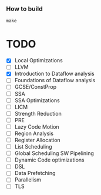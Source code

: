 
### How to build

```
make
```


# TODO

- [X] Local Optimizations
- [ ] LLVM
- [X] Introduction to Dataflow analysis
- [ ] Foundations of Dataflow analysis
- [ ] GCSE/ConstProp
- [ ] SSA
- [ ] SSA Optimizations 
- [ ] LICM
- [ ] Strength Reduction
- [ ] PRE
- [ ] Lazy Code Motion
- [ ] Region Analysis
- [ ] Register Allocation
- [ ] List Scheduling
- [ ] Global Scheduling SW Pipelining
- [ ] Dynamic Code optimizations
- [ ] DSL
- [ ] Data Prefetching
- [ ] Parallelism
- [ ] TLS
